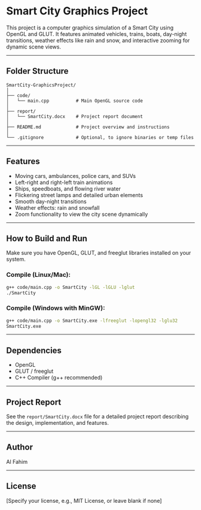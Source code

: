 # Smart City Graphics Project

This project is a computer graphics simulation of a Smart City using OpenGL and GLUT. It features animated vehicles, trains, boats, day-night transitions, weather effects like rain and snow, and interactive zooming for dynamic scene views.

---

## Folder Structure

```
SmartCity-GraphicsProject/
│
├── code/
│   └── main.cpp          # Main OpenGL source code
│
├── report/
│   └── SmartCity.docx    # Project report document
│
├── README.md             # Project overview and instructions
│
└── .gitignore            # Optional, to ignore binaries or temp files
```

---

## Features

- Moving cars, ambulances, police cars, and SUVs  
- Left-right and right-left train animations  
- Ships, speedboats, and flowing river water  
- Flickering street lamps and detailed urban elements  
- Smooth day-night transitions  
- Weather effects: rain and snowfall  
- Zoom functionality to view the city scene dynamically  

---

## How to Build and Run

Make sure you have OpenGL, GLUT, and freeglut libraries installed on your system.

### Compile (Linux/Mac):

```bash
g++ code/main.cpp -o SmartCity -lGL -lGLU -lglut
./SmartCity
```

### Compile (Windows with MinGW):

```bash
g++ code/main.cpp -o SmartCity.exe -lfreeglut -lopengl32 -lglu32
SmartCity.exe
```

---

## Dependencies

- OpenGL  
- GLUT / freeglut  
- C++ Compiler (g++ recommended)  

---

## Project Report

See the `report/SmartCity.docx` file for a detailed project report describing the design, implementation, and features.

---

## Author

Al Fahim

---

## License

[Specify your license, e.g., MIT License, or leave blank if none]
